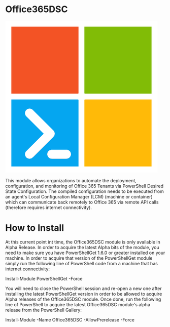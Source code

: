 
# Office365DSC

![DSC Resources Flow](https://github.com/Microsoft/Office365DSC/blob/master/Images/Logo.png?raw=true)

This module allows organizations to automate the deployment, configuration, and monitoring of Office 365 Tenants via PowerShell Desired State Configuration. The compiled configuration needs to be executed from an agent's Local Configuration Manager (LCM) (machine or container) which can communicate back remotely to Office 365 via remote API calls (therefore requires internet connectivity).

# How to Install

At this current point int time, the Office365DSC module is only available in Alpha Release. In order to acquire the latest Alpha bits of the module, you need to make sure you have PowerShellGet 1.6.0 or greater installed on your machine. In order to acquire that version of the PowerShellGet module simply run the following line of PowerShell code from a machine that has internet connectivity:

Install-Module PowerShellGet -Force

You will need to close the PowerShell session and re-open a new one after installing the latest PowerShellGet version in order to be allowed to acquire Alpha releases of the Office365DSC module. Once done, run the following line of PowerShell to acquire the latest Office365DSC module's alpha release from the PowerShell Gallery:

Install-Module -Name Office365DSC -AllowPrerelease -Force